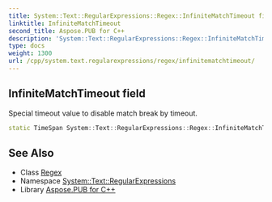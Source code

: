 ```yaml
---
title: System::Text::RegularExpressions::Regex::InfiniteMatchTimeout field
linktitle: InfiniteMatchTimeout
second_title: Aspose.PUB for C++
description: 'System::Text::RegularExpressions::Regex::InfiniteMatchTimeout field. Special timeout value to disable match break by timeout in C++.'
type: docs
weight: 1300
url: /cpp/system.text.regularexpressions/regex/infinitematchtimeout/
---
```

## InfiniteMatchTimeout field


Special timeout value to disable match break by timeout.

```cpp
static TimeSpan System::Text::RegularExpressions::Regex::InfiniteMatchTimeout
```

## See Also

* Class [Regex](../)
* Namespace [System::Text::RegularExpressions](../../)
* Library [Aspose.PUB for C++](../../../)
